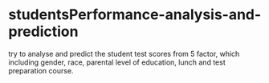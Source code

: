 # studentsPerformance-analysis-and-prediction

try to analyse and predict the student test scores from 5 factor, which including gender, race, parental level of education, lunch and test preparation course.
